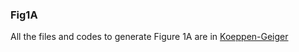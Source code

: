 ### Fig1A  
All the files and codes to generate Figure 1A are in [Koeppen-Geiger](https://github.com/dvalenzano/Koeppen-Geiger "Koeppen-Geiger")
